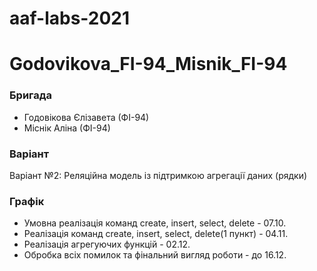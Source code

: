 # aaf-labs-2021
# Godovikova_FI-94_Misnik_FI-94
  ### Бригада
* Годовікова Єлізавета (ФІ-94)
* Міснік Аліна (ФІ-94)

### Варіант
Варіант №2: Реляційна модель із підтримкою агрегації даних (рядки)

### Графік
* Умовна реалізація команд create, insert, select, delete - 07.10.
* Реалізація команд create, insert, select, delete(1 пункт) - 04.11.
* Реалізація агрегуючих функцій - 02.12.
* Обробка всіх помилок та фінальний вигляд роботи - до 16.12.